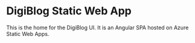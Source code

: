# DigiBlog Static Web App

This is the home for the DigiBlog UI. It is an Angular SPA hosted on Azure Static Web Apps.
